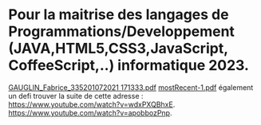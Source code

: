 # Pour la maitrise des langages de Programmations/Developpement (JAVA,HTML5,CSS3,JavaScript, CoffeeScript,..) informatique 2023.
[GAUGLIN_Fabrice_335201072021 171333.pdf](https://github.com/fabricegauglin/enplois/files/9276912/GAUGLIN_Fabrice_335201072021.171333.pdf)
[mostRecent-1.pdf](https://github.com/fabricegauglin/enplois/files/9276914/mostRecent-1.pdf)
  également un defi trouver la suite de cette adresse :  
https://www.youtube.com/watch?v=wdxPXQBhxE.
https://www.youtube.com/watch?v=apobbozPnp.
